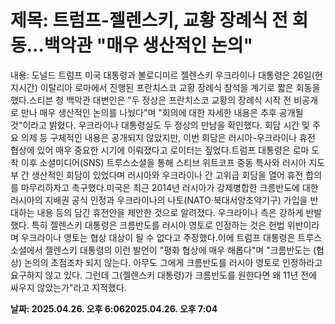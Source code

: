 # **제목: 트럼프-젤렌스키, 교황 장례식 전 회동…백악관 "매우 생산적인 논의"**

  내용: 도널드 트럼프 미국 대통령과 볼로디미르 젤렌스키 우크라이나 대통령은 26일(현지시간) 이탈리아 로마에서 진행된 프란치스코 교황 장례식 참석을 계기로 짧은 회동을 했다.스티븐 청 백악관 대변인은 "두 정상은 프란치스코 교황의 장례식 시작 전 비공개로 만나 매우 생산적인 논의를 나눴다"며 "회의에 대한 자세한 내용은 추후 공개될 것"이라고 밝혔다. 우크라이나 대통령실도 두 정상의 만남을 확인했다. 회담 시간 및 주요 의제 등 구체적인 내용은 공개되지 않았지만, 이번 회담은 러시아-우크라이나 휴전 협상에 있어 매우 중요한 시기에 이뤄졌다고 로이터는 짚었다.트럼프 대통령은 로마 도착 이후 소셜미디어(SNS) 트루스소셜을 통해 스티브 위트코프 중동 특사와 러시아 지도부 간 생산적인 회담이 있었다며 러시아와 우크라이나 간 고위급 회담을 열어 휴전 합의를 마무리하자고 촉구했다.미국은 최근 2014년 러시아가 강제병합한 크름반도에 대한 러시아의 지배권 공식 인정과 우크라이나의 나토(NATO·북대서양조약기구) 가입을 반대하는 내용 등의 담긴 휴전안을 제안한 것으로 알려졌다. 우크라이나 측은 강하게 반발했다. 특히 젤렌스키 대통령은 크름반도를 러시아 영토로 인정하는 것은 헌법 위반이라며 우크라이나 영토는 협상 대상이 될 수 없다고 주장했다.이에 트럼프 대통령은 트루스소셜에서 젤렌스키 대통령의 이런 발언이 "평화 협상에 매우 해롭다"며 "크름반도는 (협상) 논의의 초점조차 되지 않는다. 아무도 그에게 크름반도를 러시아 영토로 인정하라고 요구하지 않고 있다. 그런데 그(젤렌스키 대통령)가 크름반도를 원한다면 왜 11년 전에 싸우지 않았는가"라고 지적했다.

  **날짜: 2025.04.26. 오후 6:062025.04.26. 오후 7:04**